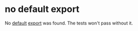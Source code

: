 # no default export

No [default](https://developer.mozilla.org/en-US/docs/Web/JavaScript/Reference/Statements/default)
[export](https://developer.mozilla.org/en-US/docs/Web/JavaScript/Reference/Statements/export) was found.
The tests won't pass without it.
